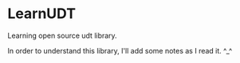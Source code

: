 # LearnUDT

Learning open source udt library.

In order to understand this library, I'll add some notes as I read it. ^_^
